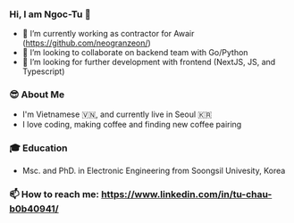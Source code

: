 ### Hi, I am Ngoc-Tu 👋 

- 🔭 I’m currently working as contractor for Awair (https://github.com/neogranzeon/)
- 👯 I’m looking to collaborate on backend team with Go/Python
- 🤔 I’m looking for further development with frontend (NextJS, JS, and Typescript)


### 😎 About Me

- I'm Vietnamese :vietnam:, and currently live in Seoul :kr:
- I love coding, making coffee and finding new coffee pairing

### 🎓 Education
- Msc. and PhD. in Electronic Engineering from Soongsil Univesity, Korea

### 📫 How to reach me: https://www.linkedin.com/in/tu-chau-b0b40941/
